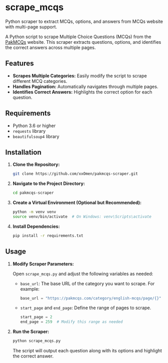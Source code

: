 # scrape_mcqs
Python scraper to extract MCQs, options, and answers from MCQs website with multi-page support.

A Python script to scrape Multiple Choice Questions (MCQs) from the [PakMCQs](https://pakmcqs.com/) website. This scraper extracts questions, options, and identifies the correct answers across multiple pages.

## Features

- **Scrapes Multiple Categories:** Easily modify the script to scrape different MCQ categories.
- **Handles Pagination:** Automatically navigates through multiple pages.
- **Identifies Correct Answers:** Highlights the correct option for each question.

## Requirements

- Python 3.6 or higher
- `requests` library
- `beautifulsoup4` library

## Installation

1. **Clone the Repository:**
    ```bash
    git clone https://github.com/xxOmen/pakmcqs-scraper.git
    ```

2. **Navigate to the Project Directory:**
    ```bash
    cd pakmcqs-scraper
    ```

3. **Create a Virtual Environment (Optional but Recommended):**
    ```bash
    python -m venv venv
    source venv/bin/activate  # On Windows: venv\Scripts\activate
    ```

4. **Install Dependencies:**
    ```bash
    pip install -r requirements.txt
    ```

## Usage

1. **Modify Scraper Parameters:**
   
   Open `scrape_mcqs.py` and adjust the following variables as needed:
   
   - `base_url`: The base URL of the category you want to scrape. For example:
     ```python
     base_url = "https://pakmcqs.com/category/english-mcqs/page/{}"
     ```
   
   - `start_page` and `end_page`: Define the range of pages to scrape.
     ```python
     start_page = 2
     end_page = 259  # Modify this range as needed
     ```

2. **Run the Scraper:**
    ```bash
    python scrape_mcqs.py
    ```
   The script will output each question along with its options and highlight the correct answer.

